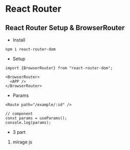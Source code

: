 # React Router

## React Router Setup & BrowserRouter

- Install
```
npm i react-router-dom
```

- Setup
```tsx
import {BrowserRouter} from "react-router-dom";

<BrowserRouter>
  <APP />
</BrowserRouter>
```

- Params
```tsx
<Route path="/example/:id" />

// component
const params = useParams();
console.log(params);
```


- 3 part
1. mirage js